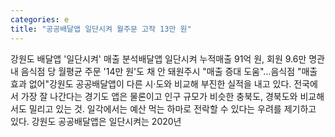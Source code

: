 ```yaml
---
categories: e
title: "공공배달앱 일단시켜 월주문 고작 13만 원"
---
```

강원도 배달앱 &#39;일단시켜&#39; 매출 분석배달앱 일단시켜 누적매출 91억 원, 회원 9.6만 명관내 음식점 당 월평균 주문 &#39;14만 원&#39;도 채 안 돼원주시 "매출 증대 도움"&hellip;음식점 "매출 효과 없어"강원도 공공배달앱이 다른 시·도와 비교해 부진한 실적을 내고 있다. 전국에서 가장 잘 나간다는 경기도 앱은 물론이고 인구 규모가 비슷한 충북도, 경북도와 비교해서도 밀리고 있는 것. 일각에서는 예산 먹는 하마로 전락할 수 있다는 우려를 제기하고 있다. 강원도 공공배달앱은 일단시켜는 2020년